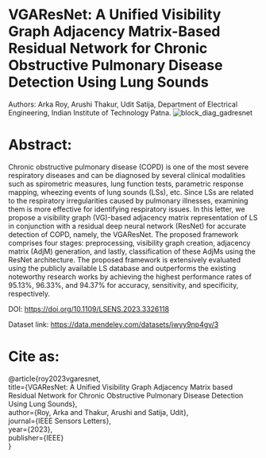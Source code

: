 # VGAResNet: A Unified Visibility Graph Adjacency Matrix-Based Residual Network for Chronic Obstructive Pulmonary Disease Detection Using Lung Sounds
Authors: Arka Roy, Arushi Thakur, Udit Satija, Department of Electrical Engineering, Indian Institute of Technology Patna.
![block_diag_gadresnet](https://github.com/rsarka34/VGAResNet/assets/89518952/b677b573-7a0e-4082-9ca4-f674ac41cf3f)

# Abstract:
Chronic obstructive pulmonary disease (COPD) is one of the most severe respiratory diseases and can be diagnosed by several clinical modalities such as spirometric measures, lung function tests, parametric response mapping, wheezing events of lung sounds (LSs), etc. Since LSs are related to the respiratory irregularities caused by pulmonary illnesses, examining them is more effective for identifying respiratory issues. In this letter, we propose a visibility graph (VG)-based adjacency matrix representation of LS in conjunction with a residual deep neural network (ResNet) for accurate detection of COPD, namely, the VGAResNet. The proposed framework comprises four stages: preprocessing, visibility graph creation, adjacency matrix (AdjM) generation, and lastly, classification of these AdjMs using the ResNet architecture. The proposed framework is extensively evaluated using the publicly available LS database and outperforms the existing noteworthy research works by achieving the highest performance rates of 95.13%, 96.33%, and 94.37% for accuracy, sensitivity, and specificity, respectively.

DOI: https://doi.org/10.1109/LSENS.2023.3326118

Dataset link: https://data.mendeley.com/datasets/jwyy9np4gv/3 
# Cite as:
@article{roy2023vgaresnet,\
  title={VGAResNet: A Unified Visibility Graph Adjacency Matrix based Residual Network for Chronic Obstructive Pulmonary Disease Detection Using Lung Sounds},\
  author={Roy, Arka and Thakur, Arushi and Satija, Udit},\
  journal={IEEE Sensors Letters},\
  year={2023},\
  publisher={IEEE}\
}
